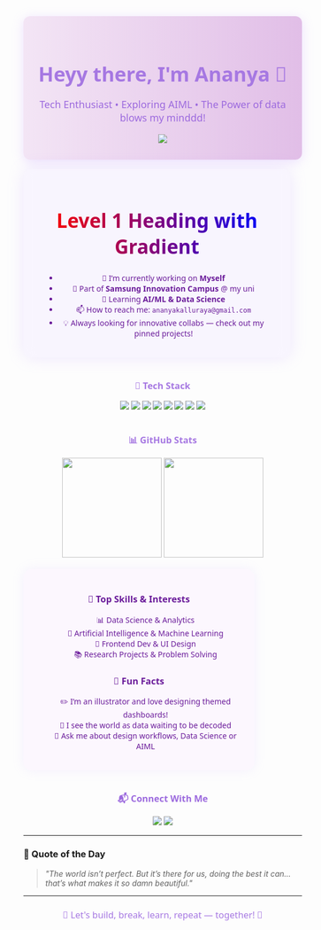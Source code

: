 <!-- 🌸 Custom Themed GitHub Profile - Inspired by Uploaded Aesthetic -->

<!-- Header -->
<div align="center" style="background: linear-gradient(to right, #F3E5F5, #E1BEE7); border-radius: 12px; padding: 30px 20px; box-shadow: 0 4px 20px rgba(200, 160, 255, 0.3);">

  <h1 style="font-family: 'Segoe UI', sans-serif; color: #A678E2; font-size: 36px; margin-bottom: 10px;">Heyy there, I'm Ananya 🌸</h1>
  <p style="font-size: 18px; color: #9C6ADE; font-family: 'Segoe UI';">Tech Enthusiast • Exploring AIML • The Power of data blows my minddd!</p>

  <img src="https://readme-typing-svg.herokuapp.com?font=Fira+Code&size=22&duration=3000&pause=1000&color=9C6ADE&center=true&vCenter=true&width=500&lines=Welcome+to+my+GitHub!;Data+is+Magic,+Code+is+the+Wand.;Always+learning,+always+creating!" />

</div>

<br>

<!-- Glassmorphic Card Section -->
<div align="center" style="background: rgba(245, 240, 255, 0.6); backdrop-filter: blur(10px); border-radius: 15px; padding: 20px 40px; width: 80%; box-shadow: 0 0 30px rgba(180, 140, 255, 0.2); font-family: 'Segoe UI'; color: #6A1B9A;">

<h1 style="
  background: linear-gradient(to right, red, blue);
  -webkit-background-clip: text;
  -webkit-text-fill-color: transparent;
  font-size: 2.5em;
">Level 1 Heading with Gradient</h1>

- 🌱 I’m currently working on **Myself**
- 🚀 Part of **Samsung Innovation Campus** @ my uni
- 📘 Learning **AI/ML & Data Science**
- 📫 How to reach me: `ananyakalluraya@gmail.com`
- 💡 Always looking for innovative collabs — check out my pinned projects!

</div>

<br>

<!-- Tech Stack -->
<div align="center" style="font-family: 'Segoe UI';">
  <h3 style="color:#A678E2;">🧊 Tech Stack</h3>
  <img src="https://img.shields.io/badge/SQL-9C6ADE?style=for-the-badge&logo=microsoftsqlserver&logoColor=white" />
  <img src="https://img.shields.io/badge/R-BA9CF5?style=for-the-badge&logo=r&logoColor=white" />
  <img src="https://img.shields.io/badge/Java-C89FFF?style=for-the-badge&logo=java&logoColor=white" />
  <img src="https://img.shields.io/badge/Python-AC84DD?style=for-the-badge&logo=python&logoColor=white" />
  <img src="https://img.shields.io/badge/PowerBI-F7CCFF?style=for-the-badge&logo=power-bi&logoColor=black" />
  <img src="https://img.shields.io/badge/VS_Code-BB9DF2?style=for-the-badge&logo=visual-studio-code&logoColor=white" />
  <img src="https://img.shields.io/badge/GitHub-BD9DF3?style=for-the-badge&logo=github&logoColor=white" />
  <img src="https://img.shields.io/badge/Azure-CB9AF1?style=for-the-badge&logo=microsoft-azure&logoColor=white" />
</div>

<br>

<!-- GitHub Stats -->
<div align="center" style="font-family: 'Segoe UI';">
  <h3 style="color:#A678E2;">📊 GitHub Stats</h3>
  <img src="https://github-readme-stats.vercel.app/api?username=ananyapattaje&show_icons=true&theme=vue-dark&title_color=A678E2&icon_color=BD9DF3&bg_color=ffffff00&text_color=6A1B9A&hide_border=true" height="180" />
  <img src="https://github-readme-streak-stats.herokuapp.com/?user=ananyapattaje&theme=transparent&stroke=BA9CF5&currStreakLabel=A678E2&sideLabels=6A1B9A&ring=C89FFF" height="180" />
</div>

<br>

<!-- Skills & Fun Facts -->
<div align="center" style="font-family: 'Segoe UI'; background: rgba(250, 240, 255, 0.45); border-radius: 15px; padding: 20px; width: 75%; box-shadow: 0 0 20px rgba(190, 160, 255, 0.15); color: #6A1B9A;">
  <h3>🎨 Top Skills & Interests</h3>
  <ul style="list-style-type: none;">
    <li>📊 Data Science & Analytics</li>
    <li>🤖 Artificial Intelligence & Machine Learning</li>
    <li>🎨 Frontend Dev & UI Design</li>
    <li>📚 Research Projects & Problem Solving</li>
  </ul>

  <h3>🎀 Fun Facts</h3>
  <ul style="list-style-type: none;">
    <li>✏️ I’m an illustrator and love designing themed dashboards!</li>
    <li>🌌 I see the world as data waiting to be decoded</li>
    <li>💬 Ask me about design workflows, Data Science or AIML</li>
  </ul>
</div>

<br>

<!-- Contact -->
<div align="center" style="font-family: 'Segoe UI';">
  <h3 style="color:#9C6ADE;">📬 Connect With Me</h3>
  <a href="#"><img src="https://img.shields.io/badge/Gmail-Email_Me-F48FB1?style=flat-square&logo=gmail&logoColor=white" /></a>
  <a href="#"><img src="https://img.shields.io/badge/LinkedIn-Connect-B39DDB?style=flat-square&logo=linkedin&logoColor=white" /></a>
</div>

---

### 💬 Quote of the Day
> *"The world isn’t perfect. But it’s there for us, doing the best it can... that’s what makes it so damn beautiful."*  

---

<h3 align="center" style="color:#A678E2; font-family:'Segoe UI'; font-weight:normal;">🌸 Let's build, break, learn, repeat — together! 🌸</h3>
